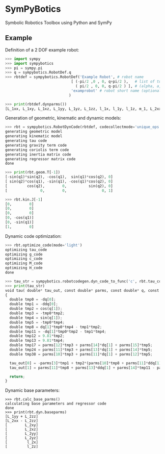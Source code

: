 SymPyBotics
===========

Symbolic Robotics Toolbox using Python and SymPy

Example
-------

Definition of a 2 DOF example robot:

~~~~~~~~~~~Python
>>> import sympy
>>> import sympybotics
>>> pi = sympy.pi
>>> q = sympybotics.RobotDef.q
>>> rbtdef = sympybotics.RobotDef('Example Robot', # robot name
                              [ (-pi/2 ,0 , 0, q+pi/2 ),   # list of tuples with standard Denavit-Hartenberg parameters 
                                ( pi/2 , 0, 0, q-pi/2 ) ], # (alpha, a, d, theta)
                              'examprobot' # robot short name (optional)
                             )
~~~~~~~~~~~

~~~~~~~~~~~Python
>>> print(rbtdef.dynparms())
[L_1xx, L_1xy, L_1xz, L_1yy, L_1yz, L_1zz, l_1x, l_1y, l_1z, m_1, L_2xx, L_2xy, L_2xz, L_2yy, L_2yz, L_2zz, l_2x, l_2y, l_2z, m_2]
~~~~~~~~~~~

Generation of geometric, kinematic and dynamic models:

~~~~~~~~~~~Python
>>> rbt = sympybotics.RobotDynCode(rbtdef, codecollectmode='unique_ops')
generating geometric model
generating kinematic model
generating tau code
generating gravity term code
generating coriolis term code
generating inertia matrix code
generating regressor matrix code
done
~~~~~~~~~~~

~~~~~~~~~~~Python
>>> print(rbt.geom.T[-1])
[-sin(q1)*sin(q2), -cos(q1),  sin(q1)*cos(q2), 0]
[ sin(q2)*cos(q1), -sin(q1), -cos(q1)*cos(q2), 0]
[         cos(q2),        0,          sin(q2), 0]
[               0,        0,                0, 1]
~~~~~~~~~~~

~~~~~~~~~~~Python
>>> rbt.kin.J[-1]
[0,        0]
[0,        0]
[0,        0]
[0, -cos(q1)]
[0, -sin(q1)]
[1,        0]
~~~~~~~~~~~

Dynamic code optimization:

~~~~~~~~~~~Python
>>> rbt.optimize_code(mode='light')
optimizing tau_code
optimizing g_code
optimizing c_code
optimizing M_code
optimizing H_code
done
~~~~~~~~~~~

~~~~~~~~~~~Python
>>> tau_str = sympybotics.robotcodegen.dyn_code_to_func('c', rbt.tau_code, 'tau', 2, rbt.dof, rbtdef.dynparms())
>>> print(tau_str)
void tau( double* tau_out, const double* parms, const double* q, const double* dq, const double* ddq )
{
  double tmp0 = -dq[0];
  double tmp1 = -ddq[0];
  double tmp2 = cos(q[1]);
  double tmp3 = -tmp0*tmp2;
  double tmp4 = sin(q[1]);
  double tmp5 = -tmp0*tmp4;
  double tmp8 = dq[1]*tmp0*tmp4 - tmp1*tmp2;
  double tmp11 = -dq[1]*tmp0*tmp2 - tmp1*tmp4;
  double tmp12 = 9.81*tmp2;
  double tmp13 = 9.81*tmp4;
  double tmp17 = parms[12]*tmp3 + parms[14]*dq[1] + parms[15]*tmp5;
  double tmp24 = parms[11]*tmp3 + parms[13]*dq[1] + parms[14]*tmp5;
  double tmp38 = parms[10]*tmp3 + parms[11]*dq[1] + parms[12]*tmp5;

  tau_out[0] = -parms[3]*tmp1 + tmp2*(parms[10]*tmp8 + parms[11]*ddq[1] + parms[12]*tmp11 + dq[1]*tmp17 + parms[17]*tmp13 - tmp24*tmp5) + tmp4*(parms[12]*tmp8 + parms[14]*ddq[1] + parms[15]*tmp11 - dq[1]*tmp38 - parms[17]*tmp12 + tmp24*tmp3);
  tau_out[1] = parms[11]*tmp8 + parms[13]*ddq[1] + parms[14]*tmp11 - parms[16]*tmp13 + parms[18]*tmp12 - tmp17*tmp3 + tmp38*tmp5;

  return;
}
~~~~~~~~~~~

Dynamic base parameters:

~~~~~~~~~~~
>>> rbt.calc_base_parms()
calculating base parameters and regressor code
done
>>> print(rbt.dyn.baseparms)
[L_1yy + L_2zz]
[L_2xx - L_2zz]
[        L_2xy]
[        L_2xz]
[        L_2yy]
[        L_2yz]
[         l_2x]
[         l_2z]
~~~~~~~~~~~


